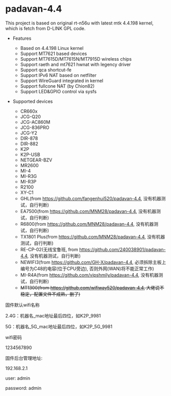 # padavan-4.4 #

This project is based on original rt-n56u with latest mtk 4.4.198 kernel, which is fetch from D-LINK GPL code.

- Features
  - Based on 4.4.198 Linux kernel
  - Support MT7621 based devices
  - Support MT7615D/MT7615N/MT7915D wireless chips
  - Support raeth and mt7621 hwnat with legency driver
  - Support qca shortcut-fe
  - Support IPv6 NAT based on netfilter
  - Support WireGuard integrated in kernel
  - Support fullcone NAT (by Chion82)
  - Support LED&GPIO control via sysfs


- Supported devices
  - CR660x
  - JCG-Q20
  - JCG-AC860M
  - JCG-836PRO
  - JCG-Y2
  - DIR-878
  - DIR-882
  - K2P
  - K2P-USB
  - NETGEAR-BZV
  - MR2600
  - MI-4
  - MI-R3G
  - MI-R3P
  - R2100
  - XY-C1
  - GHL(from https://github.com/fangenhui520/padavan-4.4, 没有机器测试，自行判断)
  - EA7500(from https://github.com/MNM28/padavan-4.4, 没有机器测试，自行判断)
  - R6800(from https://github.com/MNM28/padavan-4.4, 没有机器测试，自行判断)
  - TX1801 Plus(from https://github.com/MNM28/padavan-4.4, 没有机器测试，自行判断)
  - RE-CP-02(无线宝鲁班, from https://github.com/240038901/padavan-4.4, 没有机器测试，自行判断)
  - NEWIFI3(from https://github.com/GH-X/padavan-4.4, 必须拆除主板上编号为C48的电容(位于CPU旁边), 否则外网(WAN)将不能正常工作)
  - MI-R4A(from https://github.com/vipshmily/padavan-4.4, 没有机器测试，自行判断)
  - ~~MT1300(from https://github.com/wifiway520/padavan-4.4, 大佬说不稳定，配置文件不成熟，删了)~~
  
固件默认wifi名称 

2.4G：机器名_mac地址最后四位，如K2P_9981

5G：机器名_5G_mac地址最后四位，如K2P_5G_9981

wifi密码

1234567890

固件后台管理地址:

192.168.2.1

user: admin

password: admin
